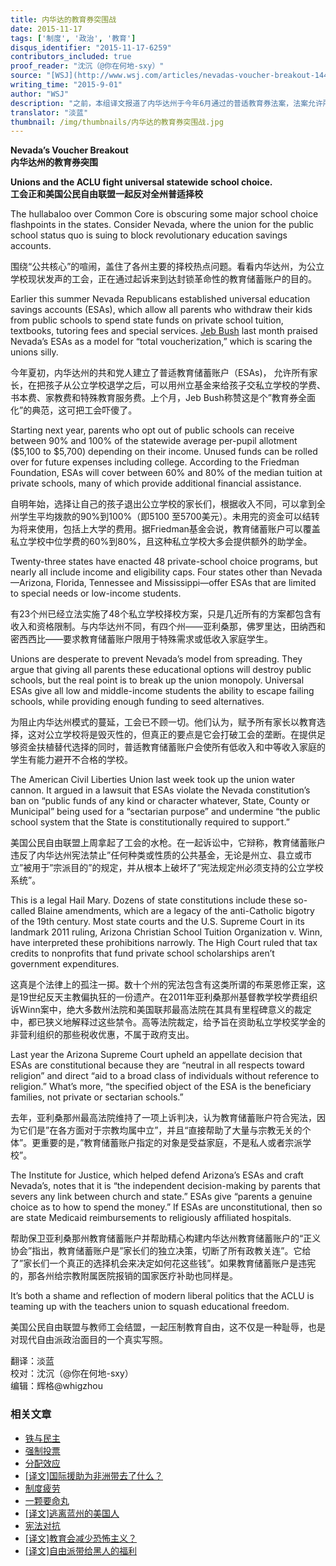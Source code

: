 ```yaml
---
title: 内华达的教育券突围战
date: 2015-11-17
tags: ['制度', '政治', '教育']
disqus_identifier: "2015-11-17-6259"
contributors_included: true
proof_reader: "沈沉（@你在何地-sxy）"
source: "[WSJ](http://www.wsj.com/articles/nevadas-voucher-breakout-1441150012)"
writing_time: "2015-9-01"
author: "WSJ"
description: "之前，本组译文报道了内华达州于今年6月通过的普适教育券法案，法案允许所有家长在让孩子从公立学校退学之后，可以用州立基金给孩子交私立学校的学费、书本费、家教费和特殊教育服务费，明年起法案就要生效了，然而自由派正不遗余力的将其扼杀于摇篮……"
translator: "淡蓝"
thumbnail: /img/thumbnails/内华达的教育券突围战.jpg
---
```


**Nevada’s Voucher Breakout**  
**内华达州的教育券突围**

**Unions and the ACLU fight universal statewide school choice.**  
**工会正和美国公民自由联盟一起反对全州普适择校**

The hullabaloo over Common Core is obscuring some major school choice flashpoints in the states. Consider Nevada, where the union for the public school status quo is suing to block revolutionary education savings accounts.

围绕“公共核心”的喧闹，盖住了各州主要的择校热点问题。看看内华达州，为公立学校现状发声的工会，正在通过起诉来到达封锁革命性的教育储蓄账户的目的。

Earlier this summer Nevada Republicans established universal education savings accounts (ESAs), which allow all parents who withdraw their kids from public schools to spend state funds on private school tuition, textbooks, tutoring fees and special services. [Jeb Bush](http://topics.wsj.com/person/B/Jeb-Bush/8217) last month praised Nevada’s ESAs as a model for “total voucherization,” which is scaring the unions silly.

今年夏初，内华达州的共和党人建立了普适教育储蓄账户（ESAs)， 允许所有家长，在把孩子从公立学校退学之后，可以用州立基金来给孩子交私立学校的学费、书本费、家教费和特殊教育服务费。上个月，Jeb Bush称赞这是个”教育券全面化”的典范，这可把工会吓傻了。

Starting next year, parents who opt out of public schools can receive between 90% and 100% of the statewide average per-pupil allotment ($5,100 to $5,700) depending on their income. Unused funds can be rolled over for future expenses including college. According to the Friedman Foundation, ESAs will cover between 60% and 80% of the median tuition at private schools, many of which provide additional financial assistance.

自明年始，选择让自己的孩子退出公立学校的家长们，根据收入不同，可以拿到全州学生平均拨款的90%到100%（即5100 至5700美元）。未用完的资金可以结转为将来使用，包括上大学的费用。据Friedman基金会说，教育储蓄账户可以覆盖私立学校中位学费的60%到80%，且这种私立学校大多会提供额外的助学金。

Twenty-three states have enacted 48 private-school choice programs, but nearly all include income and eligibility caps. Four states other than Nevada—Arizona, Florida, Tennessee and Mississippi—offer ESAs that are limited to special needs or low-income students.

有23个州已经立法实施了48个私立学校择校方案，只是几近所有的方案都包含有收入和资格限制。与内华达州不同，有四个州——亚利桑那，佛罗里达，田纳西和密西西比——要求教育储蓄账户限用于特殊需求或低收入家庭学生。

Unions are desperate to prevent Nevada’s model from spreading. They argue that giving all parents these educational options will destroy public schools, but the real point is to break up the union monopoly. Universal ESAs give all low and middle-income students the ability to escape failing schools, while providing enough funding to seed alternatives.

为阻止内华达州模式的蔓延，工会已不顾一切。他们认为，赋予所有家长以教育选择，这对公立学校将是毁灭性的，但真正的要点是它会打破工会的垄断。在提供足够资金扶植替代选择的同时，普适教育储蓄账户会使所有低收入和中等收入家庭的学生有能力避开不合格的学校。

The American Civil Liberties Union last week took up the union water cannon. It argued in a lawsuit that ESAs violate the Nevada constitution’s ban on “public funds of any kind or character whatever, State, County or Municipal” being used for a “sectarian purpose” and undermine “the public school system that the State is constitutionally required to support.”

美国公民自由联盟上周拿起了工会的水枪。在一起诉讼中，它辩称，教育储蓄账户违反了内华达州宪法禁止”任何种类或性质的公共基金，无论是州立、县立或市立”被用于”宗派目的”的规定，并从根本上破坏了”宪法规定州必须支持的公立学校系统”。

This is a legal Hail Mary. Dozens of state constitutions include these so-called Blaine amendments, which are a legacy of the anti-Catholic bigotry of the 19th century. Most state courts and the U.S. Supreme Court in its landmark 2011 ruling, Arizona Christian School Tuition Organization v. Winn, have interpreted these prohibitions narrowly. The High Court ruled that tax credits to nonprofits that fund private school scholarships aren’t government expenditures.

这真是个法律上的孤注一掷。数十个州的宪法包含有这类所谓的布莱恩修正案，这是19世纪反天主教偏执狂的一份遗产。在2011年亚利桑那州基督教学校学费组织诉Winn案中，绝大多数州法院和美国联邦最高法院在其具有里程碑意义的裁定中，都已狭义地解释过这些禁令。高等法院裁定，给予旨在资助私立学校奖学金的非营利组织的那些税收优惠，不属于政府支出。

Last year the Arizona Supreme Court upheld an appellate decision that ESAs are constitutional because they are “neutral in all respects toward religion” and direct “aid to a broad class of individuals without reference to religion.” What’s more, “the specified object of the ESA is the beneficiary families, not private or sectarian schools.”

去年，亚利桑那州最高法院维持了一项上诉判决，认为教育储蓄账户符合宪法，因为它们是”在各方面对于宗教均属中立”，并且“直接帮助了大量与宗教无关的个体”。更重要的是，”教育储蓄账户指定的对象是受益家庭，不是私人或者宗派学校”。

The Institute for Justice, which helped defend Arizona’s ESAs and craft Nevada’s, notes that it is “the independent decision-making by parents that severs any link between church and state.” ESAs give “parents a genuine choice as to how to spend the money.” If ESAs are unconstitutional, then so are state Medicaid reimbursements to religiously affiliated hospitals.

帮助保卫亚利桑那州教育储蓄账户并帮助精心构建内华达州教育储蓄账户的“正义协会”指出，教育储蓄账户是”家长们的独立决策，切断了所有政教关连”。它给了”家长们一个真正的选择机会来决定如何花这些钱”。如果教育储蓄账户是违宪的，那各州给宗教附属医院报销的国家医疗补助也同样是。

It’s both a shame and reflection of modern liberal politics that the ACLU is teaming up with the teachers union to squash educational freedom.

美国公民自由联盟与教师工会结盟，一起压制教育自由，这不仅是一种耻辱，也是对现代自由派政治面目的一个真实写照。


翻译：淡蓝  
校对：沈沉（@你在何地-sxy）  
编辑：辉格@whigzhou


### 相关文章

* [铁与民主](https://headsalon.org/archives/7815.html "铁与民主")
* [强制投票](https://headsalon.org/archives/7799.html "强制投票")
* [分配效应](https://headsalon.org/archives/7675.html "分配效应")
* [[译文]国际援助为非洲带去了什么？](https://headsalon.org/archives/7518.html "[译文]国际援助为非洲带去了什么？")
* [制度疲劳](https://headsalon.org/archives/7617.html "制度疲劳")
* [一颗要命丸](https://headsalon.org/archives/7316.html "一颗要命丸")
* [[译文]逃离蓝州的美国人](https://headsalon.org/archives/6957.html "[译文]逃离蓝州的美国人")
* [宪法对抗](https://headsalon.org/archives/7148.html "宪法对抗")
* [[译文]教育会减少恐怖主义？](https://headsalon.org/archives/6728.html "[译文]教育会减少恐怖主义？")
* [[译文]自由派带给黑人的福利](https://headsalon.org/archives/6539.html "[译文]自由派带给黑人的福利")
